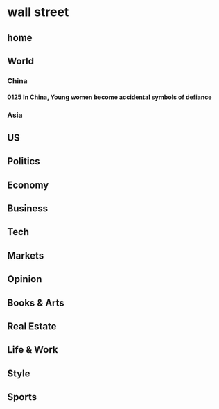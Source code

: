 # wall street
## home

## World
### China
#### 0125 In China, Young women become accidental symbols of defiance

### Asia

## US

## Politics

## Economy

## Business

## Tech

## Markets

## Opinion

## Books & Arts

## Real Estate

## Life & Work

## Style

## Sports


